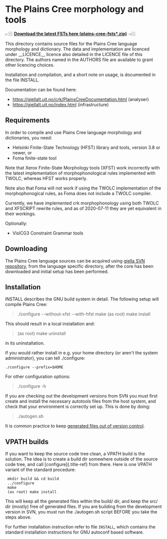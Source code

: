 The Plains Cree morphology and tools
====================================

👉🏼 **[Download the latest FSTs here (plains-cree-fsts*.zip)][fst-release]** 👈🏼

[fst-release]: https://github.com/giellalt/lang-crk/releases

This directory contains source files for the Plains Cree language
morphology and dictionary. The data and implementation are licenced
under \_\_LICENCE\_\_ licence also detailed in the LICENCE file of this
directory. The authors named in the AUTHORS file are available to grant
other licencing choices.

Installation and compilation, and a short note on usage, is documented
in the file INSTALL.

Documentation can be found here:

-   <https://giellalt.uit.no/crk/PlainsCreeDocumentation.html>
    (analyser)
-   <https://giellalt.uit.no/index.html> (infrastructure)

Requirements
------------

In order to compile and use Plains Cree language morphology and
dictionaries, you need:

-   Helsinki Finite-State Technology (HFST) library and tools, version
    3.8 or newer, or
-   Foma finite-state tool

Note that Xerox Finite-State Morphology tools (XFST) work incorrectly
with the latest implementation of morphophonological rules implemented
with TWOLC, whereas HFST works properly.

Note also that Foma will not work if using the TWOLC implementation of
the morphophonogical rules, as Foma does not include a TWOLC compiler.

Currently, we have implemented crk morphophonology using both TWOLC and
XFSCRIPT rewrite rules, and as of 2020-07-11 they are yet equivalent in
their workings.

Optionally:

-   VislCG3 Constraint Grammar tools

Downloading
-----------

The Plains Cree language sources can be acquired using [giella SVN
repository](https://giellalt.uit.no/infra/anonymous-svn.html), from the
language specific directory, after the core has been downloaded and
initial setup has been performed.

Installation
------------

INSTALL describes the GNU build system in detail. The following setup
will compile Plains Cree:

> ./configure \--without-xfst \--with-hfst make (as root) make install

This should result in a local installation and:

> (as root) make uninstall

in its uninstallation.

If you would rather install in e.g. your home directory (or aren\'t the
system administrator), you can tell ./configure:

    ./configure --prefix=$HOME

For other configuration options:

> ./configure -h

If you are checking out the development versions from SVN you must first
create and install the necessary autotools files from the host system,
and check that your environment is correctly set up. This is done by
doing:

> ./autogen.sh

It is common practice to keep [generated files out of version
control](http://www.gnu.org/software/automake/manual/automake.html#CVS).

VPATH builds
------------

If you want to keep the source code tree clean, a VPATH build is the
solution. The idea is to create a build dir somewhere outside of the
source code tree, and call [configure]{.title-ref} from there. Here is
one VPATH variant of the standard procedure:

```
 mkdir build && cd build
 ../configure
 make
 (as root) make install
```

This will keep all the generated files within the build/ dir, and keep
the src/ dir (mostly) free of generated files. If you are building from
the development version in SVN, you must run the ./autogen.sh script
BEFORE you take the steps above.

For further installation instruction refer to file `INSTALL`, which
contains the standard installation instructions for GNU autoconf based
software.
